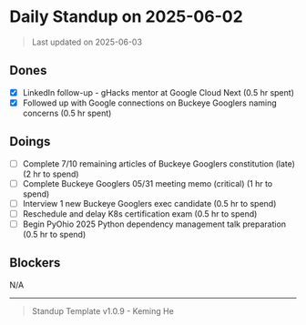 # Daily Standup on 2025-06-02

> Last updated on 2025-06-03

## Dones

- [x] LinkedIn follow-up - gHacks mentor at Google Cloud Next (0.5 hr spent)
- [x] Followed up with Google connections on Buckeye Googlers naming concerns (0.5 hr spent)

## Doings

- [ ] Complete 7/10 remaining articles of Buckeye Googlers constitution (late) (2 hr to spend)
- [ ] Complete Buckeye Googlers 05/31 meeting memo (critical) (1 hr to spend)
- [ ] Interview 1 new Buckeye Googlers exec candidate (0.5 hr to spend)
- [ ] Reschedule and delay K8s certification exam (0.5 hr to spend)
- [ ] Begin PyOhio 2025 Python dependency management talk preparation (0.5 hr to spend)

## Blockers

N/A

---

> Standup Template v1.0.9 - Keming He
